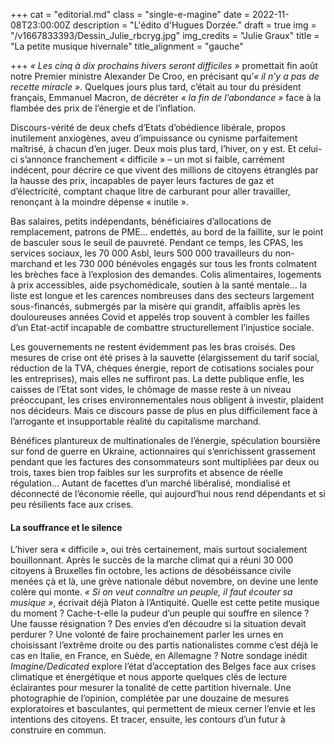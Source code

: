 +++
cat = "editorial.md"
class = "single-e-magine"
date = 2022-11-08T23:00:00Z
description = "L'édito d'Hugues Dorzée."
draft = true
img = "/v1667833393/Dessin_Julie_rbcryg.jpg"
img_credits = "Julie Graux"
title = "La petite musique hivernale"
title_alignment = "gauche"

+++
_« Les cinq à dix prochains hivers seront difficiles »_ promettait fin août notre Premier ministre Alexander De Croo, en précisant qu’_« il n’y a pas de recette miracle »_. Quelques jours plus tard, c’était au tour du président français, Emmanuel Macron, de décréter _« la fin de l’abondance »_ face à la flambée des prix de l’énergie et de l’inflation. 

Discours-vérité de deux chefs d’Etats d’obédience libérale, propos inutilement anxiogènes, aveu d’impuissance ou cynisme parfaitement maîtrisé, à chacun d’en juger. Deux mois plus tard, l’hiver, on y est. Et celui-ci s’annonce franchement « difficile » – un mot si faible, carrément indécent, pour décrire ce que vivent des millions de citoyens étranglés par la hausse des prix, incapables de payer leurs factures de gaz et d’électricité, comptant chaque litre de carburant pour aller travailler, renonçant à la moindre dépense « inutile ». 

Bas salaires, petits indépendants, bénéficiaires d’allocations de remplacement, patrons de PME… endettés, au bord de la faillite, sur le point de basculer sous le seuil de pauvreté. Pendant ce temps, les CPAS, les services sociaux, les 70 000 Asbl, leurs 500 000 travailleurs du non-marchand et les 730 000 bénévoles engagés sur tous les fronts colmatent les brèches face à l’explosion des demandes. Colis alimentaires, logements à prix accessibles, aide psychomédicale, soutien à la santé mentale… la liste est longue et les carences nombreuses dans des secteurs largement sous-financés, submergés par la misère qui grandit, affaiblis après les douloureuses années Covid et appelés trop souvent à combler les failles d’un Etat-actif incapable de combattre structurellement l’injustice sociale. 

Les gouvernements ne restent évidemment pas les bras croisés. Des mesures de crise ont été prises à la sauvette (élargissement du tarif social, réduction de la TVA, chèques énergie, report de cotisations sociales pour les entreprises), mais elles ne suffiront pas. La dette publique enfle, les caisses de l’Etat sont vides, le chômage de masse reste à un niveau préoccupant, les crises environnementales nous obligent à investir, plaident nos décideurs. Mais ce discours passe de plus en plus difficilement face à l’arrogante et insupportable réalité du capitalisme marchand. 

Bénéfices plantureux de multinationales de l’énergie, spéculation boursière sur fond de guerre en Ukraine, actionnaires qui s’enrichissent grassement pendant que les factures des consommateurs sont multipliées par deux ou trois, taxes bien trop faibles sur les surprofits et absence de réelle régulation… Autant de facettes d’un marché libéralisé, mondialisé et déconnecté de l’économie réelle, qui aujourd’hui nous rend dépendants et si peu résilients face aux crises. 

#### La souffrance et le silence 

L’hiver sera « difficile », oui très certainement, mais surtout socialement bouillonnant. Après le succès de la marche climat qui a réuni 30 000 citoyens à Bruxelles fin octobre, les actions de désobéissance civile menées çà et là, une grève nationale début novembre, on devine une lente colère qui monte. _« Si on veut connaître un peuple, il faut écouter sa musique »_, écrivait déjà Platon à l’Antiquité. Quelle est cette petite musique du moment ? Cache-t-elle la pudeur d’un peuple qui souffre en silence ? Une fausse résignation ? Des envies d’en découdre si la situation devait perdurer ? Une volonté de faire prochainement parler les urnes en choisissant l’extrême droite ou des partis nationalistes comme c’est déjà le cas en Italie, en France, en Suède, en Allemagne ? Notre sondage inédit _Imagine/Dedicated_ explore l’état d’acceptation des Belges face aux crises climatique et énergétique et nous apporte quelques clés de lecture éclairantes pour mesurer la tonalité de cette partition hivernale. Une photographie de l’opinion, complétée par une douzaine de mesures exploratoires et basculantes, qui permettent de mieux cerner l’envie et les intentions des citoyens. Et tracer, ensuite, les contours d’un futur à construire en commun.